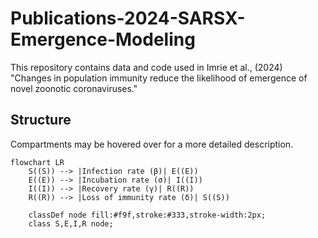 # Publications-2024-SARSX-Emergence-Modeling
This repository contains data and code used in Imrie et al., (2024) "Changes in population immunity reduce the likelihood of emergence of novel zoonotic coronaviruses."


## Structure

Compartments may be hovered over for a more detailed description.
```mermaid
flowchart LR
    S((S)) --> |Infection rate (β)| E((E))
    E((E)) --> |Incubation rate (σ)| I((I))
    I((I)) --> |Recovery rate (γ)| R((R))
    R((R)) --> |Loss of immunity rate (δ)| S((S))
    
    classDef node fill:#f9f,stroke:#333,stroke-width:2px;
    class S,E,I,R node;
